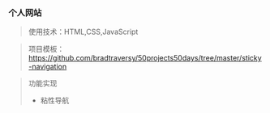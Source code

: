 ### 个人网站
> 使用技术：HTML,CSS,JavaScript 

> 项目模板：https://github.com/bradtraversy/50projects50days/tree/master/sticky-navigation

> 功能实现
> - 粘性导航
